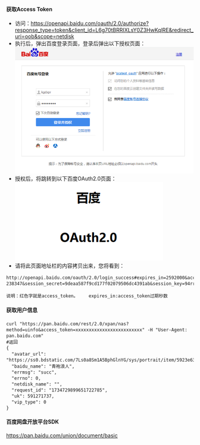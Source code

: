 #### 获取Access Token  

* 访问：https://openapi.baidu.com/oauth/2.0/authorize?response_type=token&client_id=L6g70tBRRIXLsY0Z3HwKqlRE&redirect_uri=oob&scope=netdisk
* 执行后，弹出百度登录页面，登录后弹出以下授权页面：  
![](_v_images/20190513110420866_7553.png)  
* 授权后，将跳转到以下百度OAuth2.0页面：  
![](_v_images/20190513110434546_15653.png)  
* 请将此页面地址栏的内容拷贝出来，您将看到：   

```url
http://openapi.baidu.com/oauth/2.0/login_success#expires_in=2592000&access_token=3.811a254908d094012df764a38882a179.2592000.1348661720.2233553628-238347&session_secret=9deaa587f9cd177f02079506dc4391ab&session_key=94rrnl7qf2cYVnSZ0KfARwLS%2BIMuQn%2FbZKgbYBEnwDZv1O%2Bzp7fJxo8cN%2BrrhLAQsJy8FeBD2SP6Ioux%2B2TW6IgR8JFIGsU%3D&scope=basic+netdisk  

说明：红色字就是access_token。    expires_in:access_token过期秒数
```

#### 获取用户信息  

```console
curl "https://pan.baidu.com/rest/2.0/xpan/nas?method=uinfo&access_token=xxxxxxxxxxxxxxxxxxxxxxxxx" -H "User-Agent: pan.baidu.com"
#返回
{
  "avatar_url": "https://ss0.bdstatic.com/7Ls0a8Sm1A5BphGlnYG/sys/portrait/item/5923e63a.jpg",
  "baidu_name": "青袍浪人",
  "errmsg": "succ",
  "errno": 0,
  "netdisk_name": "",
  "request_id": "1734729899651722785",
  "uk": 591271737,
  "vip_type": 0
}
```

#### 百度网盘开放平台SDK
https://pan.baidu.com/union/document/basic